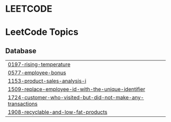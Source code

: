 # LEETCODE
<!---LeetCode Topics Start-->
# LeetCode Topics
## Database
|  |
| ------- |
| [0197-rising-temperature](https://github.com/Farsan-k/LEETCODE/tree/master/0197-rising-temperature) |
| [0577-employee-bonus](https://github.com/Farsan-k/LEETCODE/tree/master/0577-employee-bonus) |
| [1153-product-sales-analysis-i](https://github.com/Farsan-k/LEETCODE/tree/master/1153-product-sales-analysis-i) |
| [1509-replace-employee-id-with-the-unique-identifier](https://github.com/Farsan-k/LEETCODE/tree/master/1509-replace-employee-id-with-the-unique-identifier) |
| [1724-customer-who-visited-but-did-not-make-any-transactions](https://github.com/Farsan-k/LEETCODE/tree/master/1724-customer-who-visited-but-did-not-make-any-transactions) |
| [1908-recyclable-and-low-fat-products](https://github.com/Farsan-k/LEETCODE/tree/master/1908-recyclable-and-low-fat-products) |
<!---LeetCode Topics End-->